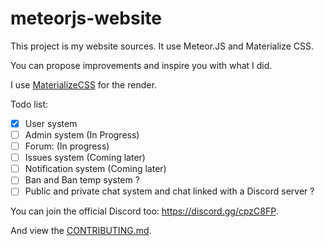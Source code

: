 # meteorjs-website
This project is my website sources. It use Meteor.JS and Materialize CSS.

You can propose improvements and inspire you with what I did.

I use [MaterializeCSS](http://materializecss.com) for the render.

Todo list:
- [x] User system
- [ ] Admin system (In Progress)
- [ ] Forum: (In progress)
- [ ] Issues system (Coming later)
- [ ] Notification system (Coming later)
- [ ] Ban and Ban temp system ?
- [ ] Public and private chat system and chat linked with a Discord server ?

You can join the official Discord too: https://discord.gg/cpzC8FP.

And view the [CONTRIBUTING.md](https://github.com/Bricklou/meteor-website/blob/master/CONTRIBUTING.md).
